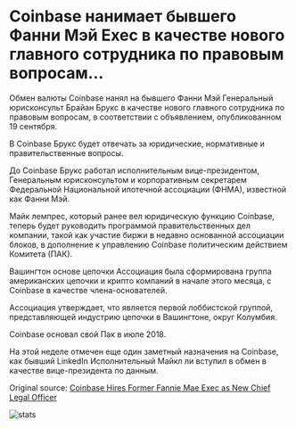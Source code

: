 # Coinbase нанимает бывшего Фанни Мэй Exec в качестве нового главного сотрудника по правовым вопросам...

Обмен валюты Coinbase нанял на бывшего Фанни Мэй Генеральный юрисконсульт Брайан Брукс в качестве нового главного сотрудника по правовым вопросам, в соответствии с объявлением, опубликованном 19 сентября.

В Coinbase Брукс будет отвечать за юридические, нормативные и правительственные вопросы.

До Coinbase Брукс работал исполнительным вице-президентом, Генеральным юрисконсультом и корпоративным секретарем Федеральной Национальной ипотечной ассоциации (ФНМА), известной как Фанни Мэй.

Майк лемпрес, который ранее вел юридическую функцию Coinbase, теперь будет руководить программой правительственных дел компании, такой как участие биржи в недавно основанной ассоциации блоков, в дополнение к управлению Coinbase политическим действием Комитета (ПАК).

Вашингтон основе цепочки Ассоциация была сформирована группа американских цепочки и крипто компаний в начале этого месяца, с Coinbase в качестве члена-основателей.

Ассоциация утверждает, что является первой лоббистской группой, представляющей индустрию цепочки в Вашингтоне, округ Колумбия.

Coinbase основал свой Пак в июле 2018.

На этой неделе отмечен еще один заметный назначения на Coinbase, как бывший LinkedIn Исполнительный Майкл ли вступил в обмен в качестве вице-президента по данным.

Original source: [Coinbase Hires Former Fannie Mae Exec as New Chief Legal Officer](https://cointelegraph.com/news/coinbase-hires-former-fannie-mae-exec-as-new-chief-legal-officer)

![stats](https://c.statcounter.com/11760860/0/a89fa40b/1/ "stats")